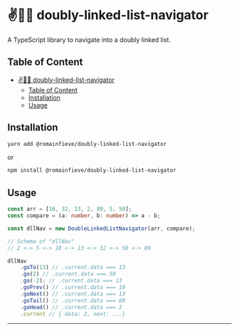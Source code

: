 # ✌️🔗🧭 doubly-linked-list-navigator

A TypeScript library to navigate into a doubly linked list.

## Table of Content

-   [✌️🔗🧭 doubly-linked-list-navigator](#️-doubly-linked-list-navigator)
    -   [Table of Content](#table-of-content)
    -   [Installation](#installation)
    -   [Usage](#usage)

## Installation

```sh
yarn add @romainfieve/doubly-linked-list-navigator
```

or

```sh
npm install @romainfieve/doubly-linked-list-navigator
```

## Usage

```typescript
const arr = [10, 32, 13, 2, 89, 5, 50];
const compare = (a: number, b: number) => a - b;

const dllNav = new DoubleLinkedListNavigator(arr, compare);

// Schema of "dllNav"
// 2 <-> 5 <-> 10 <-> 13 <-> 32 <-> 50 <-> 89

dllNav
    .goTo(13) // .current.data === 13
    .go(2) // .current.data === 50
    .go(-2); // .current.data === 13
    .goPrev() // .current.data === 10
    .goNext() // .current.data === 13
    .goTail() // .current.data === 89
    .goHead() // .current.data === 2
    .current // { data: 2, next: ...}
```

---
